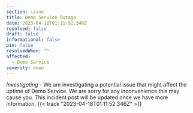 ```yaml
---
section: issue
title: Demo Service Outage
date: 2023-04-18T01:11:52.346Z
resolved: false
draft: false
informational: false
pin: false
resolvedWhen: ""
affected:
  - Demo Service
severity: down
---
```

*Investigating* - We are investigating a potential issue that might affect the uptime of Demo Service. We are sorry for any inconvenience this may cause you. This incident post will be updated once we have more information. {{< track "2023-04-18T01:11:52.346Z" >}}

